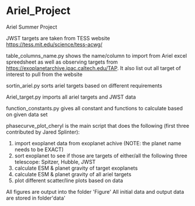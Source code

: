 # Ariel_Project
Ariel Summer Project

JWST targets are taken from TESS website https://tess.mit.edu/science/tess-acwg/

table_columns_name.py shows the name/column to import from Ariel excel spreedsheet as well as observing targets from https://exoplanetarchive.ipac.caltech.edu/TAP. It also list out all target of interest to pull from the website

sortin_ariel.py sorts ariel targets based on different requirements

Ariel_target.py imports all ariel targets and JWST data

function_constants.py gives all constant and functions to calculate based on given data set

phasecurve_plot_cheryl is the main script that does the following (first three contributed by Jared Splinter):
1. import exoplanet data from exoplanet achive (NOTE: the planet name needs to be EXACT)
2. sort exoplanet to see if those are targets of either/all the following three telescope: Spitzer, Hubble, JWST
3. calculate ESM & planet gravity of target exoplanets
4. calculate ESM & planet gravity of all ariel targets 
5. plot different scatter/line plots based on data

All figures are output into the folder 'Figure'
All initial data and output data are stored in folder'data'
